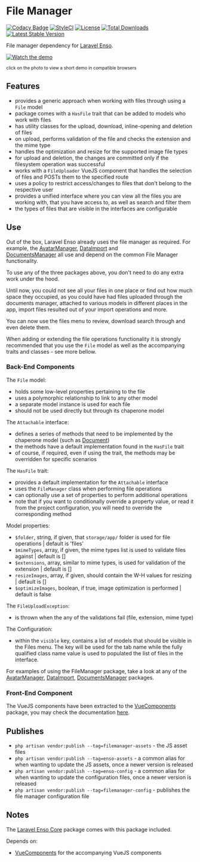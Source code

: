 # File Manager
[![Codacy Badge](https://api.codacy.com/project/badge/Grade/6e342eff10f24db5b89be5fe203e424d)](https://www.codacy.com/app/laravel-enso/FileManager?utm_source=github.com&amp;utm_medium=referral&amp;utm_content=laravel-enso/FileManager&amp;utm_campaign=Badge_Grade)
[![StyleCI](https://styleci.io/repos/85492361/shield?branch=master)](https://styleci.io/repos/85492361)
[![License](https://poser.pugx.org/laravel-enso/datatable/license)](https://packagist.org/packages/laravel-enso/datatable)
[![Total Downloads](https://poser.pugx.org/laravel-enso/filemanager/downloads)](https://packagist.org/packages/laravel-enso/filemanager)
[![Latest Stable Version](https://poser.pugx.org/laravel-enso/filemanager/version)](https://packagist.org/packages/laravel-enso/filemanager)

File manager dependency for [Laravel Enso](https://github.com/laravel-enso/Enso).


[![Watch the demo](https://laravel-enso.github.io/filemanager/screenshots/bulma_001_thumb.png)](https://laravel-enso.github.io/filemanager/videos/bulma_filemanager_01.webm)


<sup>click on the photo to view a short demo in compatible browsers</sup>

## Features

- provides a generic approach when working with files through using a `File` model
- package comes with a `HasFile` trait that can be added to models who work with files
- has utility classes for the upload, download, inline-opening and deletion of files
- on upload, performs validation of the file and checks the extension and the mime type
- handles the optimization and resize for the supported image file types  
- for upload and deletion, the changes are committed only if the filesystem operation was successful
- works with a `FileUploader` VueJS component that handles the selection of files and POSTs them to the specified route
- uses a policy to restrict access/changes to files that don't belong to the respective user
- provides a unified interface where you can view all the files you are working with, that you have access to, as well as search and filter them
- the types of files that are visible in the interfaces are configurable

## Use

Out of the box, Laravel Enso already uses the file manager as required. For example, 
the [AvatarManager](https://github.com/laravel-enso/AvatarManager), [DataImport](https://github.com/laravel-enso/DataImport) and  
[DocumentsManager](https://github.com/laravel-enso/DocumentsManager) all use and depend on the common File Manager functionality.

To use any of the three packages above, you don't need to do any extra work under the hood. 

Until now, you could not see all your files in one place or find out how much space they occupied, 
as you could have had files uploaded through the documents manager, attached to various models in different places in the app,
import files resulted out of your import operations and more.
  
You can now use the files menu to review, download search through and even delete them.

When adding or extending the file operations functionality it is strongly recommended that you use the `File` model as well as the 
accompanying traits and classes - see more bellow.  

### Back-End Components

The `File` model:
- holds some low-level properties pertaining to the file
- uses a polymorphic relationship to link to any other model
- a separate model instance is used for each file
- should not be used directly but through its chaperone model

The `Attachable` interface:
- defines a series of methods that need to be implemented by the chaperone model (such as [Document](https://github.com/laravel-enso/DocumentsManager/blob/master/src/app/Models/Document.php))
- the methods have a default implementation found in the `HasFile` trait 
- of course, if required, even if using the trait, the methods may be overridden for specific scenarios

The `HasFile` trait:
- provides a default implementation for the `Attachable` interface
- uses the `FileManager` class when performing file operations
- can optionally use a set of properties to perform additional operations
- note that if you want to conditionally override a property value, or read it from the project configuration, 
you will need to override the corresponding method

Model properties:
- `$folder`, string, if given, that `storage/app/` folder is used for file operations | default is 'files'
- `$mimeTypes`, array, if given, the mime types list is used to validate files against | default is []
- `$extensions`, array, similar to mime types, is used for validation of the extension | default is []
- `resizeImages`, array, if given, should contain the W-H values for resizing | default is []
- `$optimizeImages`, boolean, if true, image optimization is performed | default is false

The `FileUploadException`:
- is thrown when the any of the validations fail (file, extension, mime type)

The Configuration:
- within the `visible` key, contains a list of models that should be visible in the Files menu. 
The key will be used for the tab name while the fully qualified class name value is used to populated the list of files in the interface. 

For examples of using the FileManager package, take a look at any of the 
[AvatarManager](https://github.com/laravel-enso/AvatarManager), 
[DataImport](https://github.com/laravel-enso/DataImport),
[DocumentsManager](https://github.com/laravel-enso/DocumentsManager) packages.

### Front-End Component

The VueJS components have been extracted to the [VueComponents](https://github.com/laravel-enso/VueComponents) package, 
you may check the documentation [here](https://docs.laravel-enso.com/packages/vue-components.html#fileuploader).

## Publishes

- `php artisan vendor:publish --tag=filemanager-assets` - the JS asset files
- `php artisan vendor:publish --tag=enso-assets` - a common alias for when wanting to update the JS assets,
once a newer version is released
- `php artisan vendor:publish --tag=enso-config` - a common alias for when wanting to update the configuration files,
once a newer version is released
- `php artisan vendor:publish --tag=filemanager-config` - publishes the file manager configuration file

## Notes

The [Laravel Enso Core](https://github.com/laravel-enso/Core) package comes with this package included.

Depends on:
 - [VueComponents](https://github.com/laravel-enso/VueComponents) for the accompanying VueJS components
